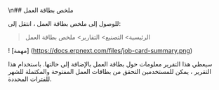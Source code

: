 \n## ملخص بطاقة العمل

للوصول إلى ملخص بطاقة العمل ، انتقل إلى:

> الرئيسية> التصنيع> التقارير> ملخص بطاقة العمل

! [مهمة] (https://docs.erpnext.com/files/job-card-summary.png)

سيعطي هذا التقرير معلومات حول بطاقة العمل بالإضافة إلى حالتها. باستخدام هذا التقرير ، يمكن للمستخدمين التحقق من بطاقات العمل المفتوحة والمكتملة للشهر للفترات المحددة.